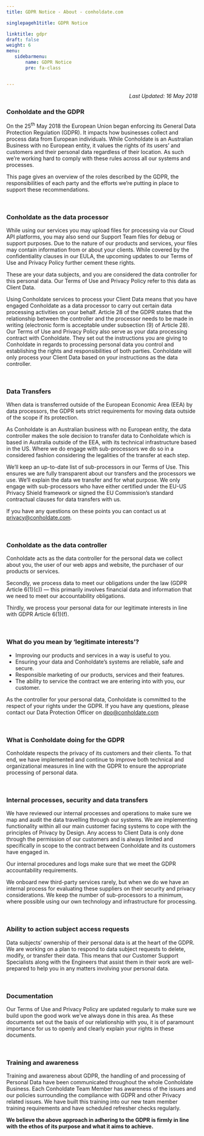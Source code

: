 ```yaml
---
title: GDPR Notice - About - conholdate.com

singlepageh1title: GDPR Notice

linktitle: gdpr
draft: false
weight: 6
menu:
   sidebarmenu: 
       name: GDPR Notice
       pre: fa-class


---
```



<div class="box1">
<p style="text-align: right;"><em>Last Updated: </em><i>16 May 2018</i></p>
<h3><strong>Conholdate and the GDPR</strong></h3>
<p>On the 25<sup>th</sup> May 2018 the European Union began enforcing its General Data Protection Regulation (GDPR). It impacts how businesses collect and process data from European individuals. While Conholdate is an Australian Business with no European entity, it values the rights of its users’ and customers and their personal data regardless of their location. As such we’re working hard to comply with these rules across all our systems and processes.</p>
<p>This page gives an overview of the roles described by the GDPR, the responsibilities of each party and the efforts we’re putting in place to support these recommendations.</p>
<div class="clearfix"> </div>
<h3><strong>Conholdate as the data processor</strong></h3>
<p>While using our services you may upload files for processing via our Cloud API platforms, you may also send our Support Team files for debug or support purposes. Due to the nature of our products and services, your files may contain information from or about your clients. While covered by the confidentiality clauses in our EULA, the upcoming updates to our Terms of Use and Privacy Policy further cement these rights.</p>
<p>These are your data subjects, and you are considered the data controller for this personal data. Our Terms of Use and Privacy Policy refer to this data as Client Data.</p>
<p>Using Conholdate services to process your Client Data means that you have engaged Conholdate as a data processor to carry out certain data processing activities on your behalf. Article 28 of the GDPR states that the relationship between the controller and the processor needs to be made in writing (electronic form is acceptable under subsection (9) of Article 28). Our Terms of Use and Privacy Policy also serve as your data processing contract with Conholdate. They set out the instructions you are giving to Conholdate in regards to processing personal data you control and establishing the rights and responsibilities of both parties. Conholdate will only process your Client Data based on your instructions as the data controller.</p>
<div class="clearfix"> </div>
<h3><strong>Data Transfers</strong></h3>
<p>When data is transferred outside of the European Economic Area (EEA) by data processors, the GDPR sets strict requirements for moving data outside of the scope if its protection.  </p>
<p>As Conholdate is an Australian business with no European entity, the data controller makes the sole decision to transfer data to Conholdate which is based in Australia outside of the EEA, with its technical infrastructure based in the US. Where we do engage with sub-processors we do so in a considered fashion considering the legalities of the transfer at each step.</p>
<p>We’ll keep an up-to-date list of sub-processors in our Terms of Use. This ensures we are fully transparent about our transfers and the processors we use. We’ll explain the data we transfer and for what purpose. We only engage with sub-processors who have either certified under the EU-US Privacy Shield framework or signed the EU Commission’s standard contractual clauses for data transfers with us.</p>
<p>If you have any questions on these points you can contact us at <span id="cloak8cee479d6ced22fdcc0e4a5e7f609d7e"><a href="mailto:privacy@conholdate.com">privacy@conholdate.com</a></span>.</p>
<div class="clearfix"> </div>
<h3><strong>Conholdate as the data controller</strong></h3>
<p>Conholdate acts as the data controller for the personal data we collect about you, the user of our web apps and website, the purchaser of our products or services.</p>
<p>Secondly, we process data to meet our obligations under the law (GDPR Article 6(1)(c)) — this primarily involves financial data and information that we need to meet our accountability obligations.</p>
<p>Thirdly, we process your personal data for our legitimate interests in line with GDPR Article 6(1)(f).</p>
<div class="clearfix"> </div>
<h3><strong>What do you mean by ‘legitimate interests’?</strong></h3>
<ul>
<li>Improving our products and services in a way is useful to you.</li>
<li>Ensuring your data and Conholdate’s systems are reliable, safe and secure.</li>
<li>Responsible marketing of our products, services and their features.</li>
<li>The ability to service the contract we are entering into with you, our customer.</li>
</ul>
<p>As the controller for your personal data, Conholdate is committed to the respect of your rights under the GDPR. If you have any questions, please contact our Data Protection Officer on <span id="cloak1118cccad26f4018fda25edde4859f16"><a href="mailto:dpo@conholdate.com">dpo@conholdate.com</a></span></p>
<div class="clearfix"> </div>
<h3><strong>What is Conholdate doing for the GDPR</strong></h3>
<p>Conholdate respects the privacy of its customers and their clients. To that end, we have implemented and continue to improve both technical and organizational measures in line with the GDPR to ensure the appropriate processing of personal data.</p>
<div class="clearfix"> </div>
<h3><strong>Internal processes, security and data transfers</strong></h3>
<p>We have reviewed our internal processes and operations to make sure we map and audit the data travelling through our systems. We are implementing functionality within all our main customer facing systems to cope with the principles of Privacy by Design. Any access to Client Data is only done through the permission of our customers and is always limited and specifically in scope to the contract between Conholdate and its customers have engaged in.</p>
<p>Our internal procedures and logs make sure that we meet the GDPR accountability requirements.</p>
<p>We onboard new third-party services rarely, but when we do we have an internal process for evaluating these suppliers on their security and privacy considerations. We keep the number of sub-processors to a minimum, where possible using our own technology and infrastructure for processing.</p>
<div class="clearfix"> </div>
<h3><strong>Ability to action subject access requests</strong></h3>
<p>Data subjects’ ownership of their personal data is at the heart of the GDPR. We are working on a plan to respond to data subject requests to delete, modify, or transfer their data. This means that our Customer Support Specialists along with the Engineers that assist them in their work are well-prepared to help you in any matters involving your personal data.</p>
<div class="clearfix"> </div>
<h3><strong>Documentation</strong></h3>
<p>Our Terms of Use and Privacy Policy are updated regularly to make sure we build upon the good work we’ve always done in this area. As these documents set out the basis of our relationship with you, it is of paramount importance for us to openly and clearly explain your rights in these documents.</p>
<div class="clearfix"> </div>
<h3><strong> Training and awareness</strong></h3>
<p>Training and awareness about GDPR, the handling of and processing of Personal Data have been communicated throughout the whole Conholdate Business. Each Conholdate Team Member has awareness of the issues and our policies surrounding the compliance with GDPR and other Privacy related issues. We have built this training into our new team member training requirements and have scheduled refresher checks regularly.</p>
<p><strong>We believe the above approach in adhering to the GDPR is firmly in line with the ethos of its purpose and what it aims to achieve.</strong></p>
</div>
